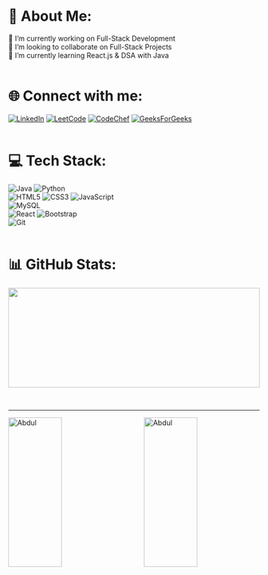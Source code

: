 # 💫 About Me:
🔭 I’m currently working on Full-Stack Development <br/>
👯 I’m looking to collaborate on Full-Stack Projects <br/>
🌱 I’m currently learning React.js & DSA with Java <br/> 
<br>

# 🌐 Connect with me:
[![LinkedIn](https://img.shields.io/badge/linkedin-%230077B5.svg?style=for-the-badge&logo=linkedin&logoColor=white)](https://linkedin.com/in/abdul-aziz-m-a-329a08292)   [![LeetCode](https://img.shields.io/badge/LeetCode-000000?style=for-the-badge&logo=LeetCode&logoColor=#d16c06)](https://leetcode.com/u/abdulaziz120/)      [![CodeChef](https://img.shields.io/badge/CodeChef-%23964B00.svg?style=for-the-badge&logo=CodeChef&logoColor=white)](https://www.codechef.com/users/abd_0101) [![GeeksForGeeks](https://img.shields.io/badge/GeeksforGeeks-gray?style=for-the-badge&logo=geeksforgeeks&logoColor=35914c)](https://www.geeksforgeeks.org/user/abdul098uk3/)
<br> <br>

# 💻 Tech Stack:
![Java](https://img.shields.io/badge/java-%23ED8B00.svg?style=for-the-badge&logo=openjdk&logoColor=white) ![Python](https://img.shields.io/badge/python-3670A0?style=for-the-badge&logo=python&logoColor=ffdd54) <br/> 
![HTML5](https://img.shields.io/badge/html5-%23E34F26.svg?style=for-the-badge&logo=html5&logoColor=white) ![CSS3](https://img.shields.io/badge/css3-%231572B6.svg?style=for-the-badge&logo=css3&logoColor=white) ![JavaScript](https://img.shields.io/badge/javascript-%23323330.svg?style=for-the-badge&logo=javascript&logoColor=%23F7DF1E) <br/>
![MySQL](https://img.shields.io/badge/mysql-4479A1.svg?style=for-the-badge&logo=mysql&logoColor=white) <br/>
![React](https://img.shields.io/badge/react-%2320232a.svg?style=for-the-badge&logo=react&logoColor=%2361DAFB) ![Bootstrap](https://img.shields.io/badge/bootstrap-%238511FA.svg?style=for-the-badge&logo=bootstrap&logoColor=white) <br/>
![Git](https://img.shields.io/badge/git-%23F05033.svg?style=for-the-badge&logo=git&logoColor=white) <br/><br>

# 📊 GitHub Stats:

<p align="center">
       <img height="200px" width="100%" src=https://github-readme-stats.vercel.app/api/top-langs/?username=abdul8704&hide_title=true&hide_border=true&layout=compact&langs_count=10&theme=react>
</p>
<br>
<hr>
<p><img align="right" width="46%" height="300px" src="https://github-readme-streak-stats.herokuapp.com/?user=abdul8704&theme=gotham" alt="Abdul" /></p>  
<p><img align="left" width="46%" height="300px" src="https://github-readme-stats.vercel.app/api?username=abdul8704&show_icons=true&locale=en&theme=gotham" alt="Abdul" /></p>

<!-- Proudly created with GPRM ( https://gprm.itsvg.in ) -->
